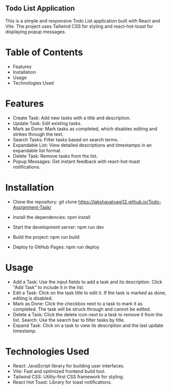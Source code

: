 ## Todo List Application
This is a simple and responsive Todo List application built with React and Vite. The project uses Tailwind CSS for styling and react-hot-toast for displaying popup messages.

# Table of Contents
- Features
- Installation
- Usage
- Technologies Used

# Features
- Create Task: Add new tasks with a title and description.
- Update Task: Edit existing tasks.
- Mark as Done: Mark tasks as completed, which disables editing and strikes through the text.
- Search Tasks: Filter tasks based on search terms.
- Expandable List: View detailed descriptions and timestamps in an expandable list format.
- Delete Task: Remove tasks from the list.
- Popup Messages: Get instant feedback with react-hot-toast notifications.

# Installation
- Clone the repository:
git clone https://lakshayatyagi12.github.io/Todo-Assignment-Task/

- Install the dependencies:
npm install

- Start the development server:
npm run dev

- Build the project:
npm run build

- Deploy to GitHub Pages:
npm run deploy


# Usage
- Add a Task: Use the input fields to add a task and its description. Click "Add Task" to include it in the list.
- Edit a Task: Click on the task title to edit it. If the task is marked as done, editing is disabled.
- Mark as Done: Click the checkbox next to a task to mark it as completed. The task will be struck through and cannot be edited.
- Delete a Task: Click the delete icon next to a task to remove it from the list.
Search: Use the search bar to filter tasks by title.
- Expand Task: Click on a task to view its description and the last update timestamp.
# Technologies Used
- React: JavaScript library for building user interfaces.
- Vite: Fast and optimized frontend build tool.
- Tailwind CSS: Utility-first CSS framework for styling.
- React Hot Toast: Library for toast notifications.

